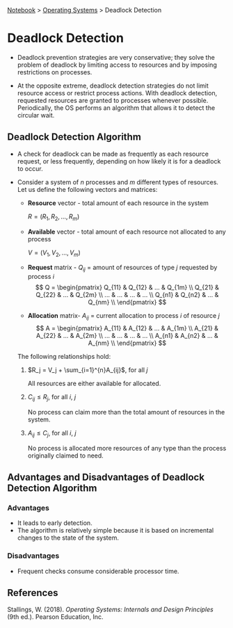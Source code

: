 <a href="../">Notebook</a> > <a href="./">Operating Systems</a> > Deadlock Detection

# Deadlock Detection



* Deadlock prevention strategies are very conservative; they solve the problem of deadlock by limiting access to resources and by imposing restrictions on processes.

* At the opposite extreme, deadlock detection strategies do not limit resource access or restrict process actions. With deadlock detection, requested resources are granted to processes whenever possible. Periodically, the OS performs an algorithm that allows it to detect the circular wait.



## Deadlock Detection Algorithm

* A check for deadlock can be made as frequently as each resource request, or less frequently, depending on how likely it is for a deadlock to occur.

* Consider a system of $n$ processes and $m$ different types of resources. Let us define the following vectors and matrices:

  * **Resource** vector - total amount of each resource in the system

    $R = (R_1, R_2, ... , R_m)$

  * **Available** vector - total amount of each resource not allocated to any process

    $V =(V_1, V_2, ... , V_m)$

  * **Request** matrix - $Q_{ij}$ = amount of resources of type $j$ requested by process $i$
    $$
    Q =
    \begin{pmatrix}
    Q_{11} & Q_{12} & ... & Q_{1m} \\
    Q_{21} & Q_{22} & ... & Q_{2m} \\
    ... & ... & ... & ... \\
    Q_{n1} & Q_{n2} & ... & Q_{nm} \\
    \end{pmatrix}
    $$

  * **Allocation** matrix- $A_{ij}$ = current allocation to process $i$ of resource $j$
    $$
    A =
    \begin{pmatrix}
    A_{11} & A_{12} & ... & A_{1m} \\
    A_{21} & A_{22} & ... & A_{2m} \\
    ... & ... & ... & ... \\
    A_{n1} & A_{n2} & ... & A_{nm} \\
    \end{pmatrix}
    $$

  The following relationships hold:

  1. $R_j = V_j + \sum_{i=1}^{n}A_{ij}$, for all $j$

     All resources are either available for allocated.

  2. $C_{ij} \le R_j$, for all $i$, $j$

     No process can claim more than the total amount of resources in the system.

  3. $A_{ij} \le C_j$, for all $i$, $j$

     No process is allocated more resources of any type than the process originally claimed to need.

  



## Advantages and Disadvantages of Deadlock Detection Algorithm

### Advantages

* It leads to early detection.
* The algorithm is relatively simple because it is based on incremental changes to the state of the system.

### Disadvantages

* Frequent checks consume considerable processor time.






## References

Stallings, W. (2018). *Operating Systems: Internals and Design Principles* (9th ed.). Pearson Education, Inc.
